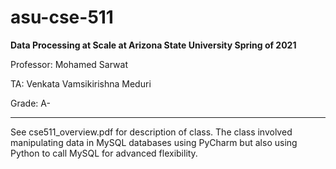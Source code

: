 # asu-cse-511
**Data Processing at Scale at Arizona State University Spring of 2021**

Professor: Mohamed Sarwat

TA: Venkata Vamsikirishna Meduri

Grade: A-

---

See cse511_overview.pdf for description of class. The class involved manipulating data in MySQL databases using PyCharm but also using Python to call MySQL for advanced flexibility.
